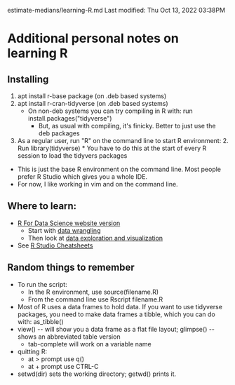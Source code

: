 estimate-medians/learning-R.md
Last modified: Thu Oct 13, 2022  03:38PM

# Additional personal notes on learning R


## Installing
1. apt install r-base package (on .deb based systems)
2. apt install r-cran-tidyverse (on .deb based systems)
	* On non-deb systems you can try compiling in R with: run install.packages("tidyverse")
		* But, as usual with compiling, it's finicky. Better to just use the deb packages 
4. As a regular user, run "R" on the command line to start R environment:
	2. Run library(tidyverse)
		* You have to do this at the start of every R session to load the tidyvers packages
* This is just the base R environment on the command line. Most people prefer R Studio which gives you a whole IDE.
* For now, I like working in vim and on the command line.


## Where to learn:
* [R For Data Science website version](https://r4ds.had.co.nz/)
	* Start with [data wrangling](https://r4ds.had.co.nz/wrangle-intro.html)
	* Then look at [data exploration and visualization](https://r4ds.had.co.nz/explore-intro.html)
* See [R Studio Cheatsheets](https://www.rstudio.com/resources/cheatsheets/)


## Random things to remember
* To run the script:
	* In the R environment, use source(filename.R)
	* From the command line use Rscript filename.R
* Most of R uses a data frames to hold data. If you want to use tidyverse packages, you need to make data frames a tibble, which you can do with: as_tibble()
* view() -- will show you a data frame as a flat file layout; glimpse() -- shows an abbreviated table version
	* tab-complete will work on a variable name 
* quitting R:
	* at > prompt use q()
	* at + prompt use CTRL-C
* setwd(dir) sets the working directory; getwd() prints it.




